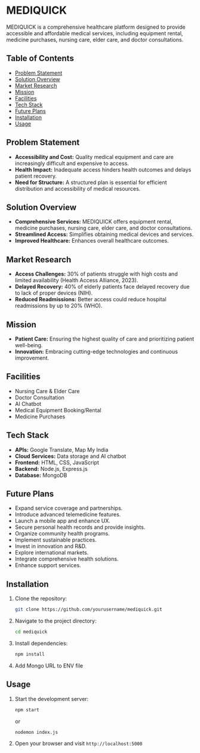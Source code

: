
# MEDIQUICK

MEDIQUICK is a comprehensive healthcare platform designed to provide accessible and affordable medical services, including equipment rental, medicine purchases, nursing care, elder care, and doctor consultations.

## Table of Contents

- [Problem Statement](#problem-statement)
- [Solution Overview](#solution-overview)
- [Market Research](#market-research)
- [Mission](#mission)
- [Facilities](#facilities)
- [Tech Stack](#tech-stack)
- [Future Plans](#future-plans)
- [Installation](#installation)
- [Usage](#usage)

## Problem Statement

- **Accessibility and Cost:** Quality medical equipment and care are increasingly difficult and expensive to access.
- **Health Impact:** Inadequate access hinders health outcomes and delays patient recovery.
- **Need for Structure:** A structured plan is essential for efficient distribution and accessibility of medical resources.

## Solution Overview

- **Comprehensive Services:** MEDIQUICK offers equipment rental, medicine purchases, nursing care, elder care, and doctor consultations.
- **Streamlined Access:** Simplifies obtaining medical devices and services.
- **Improved Healthcare:** Enhances overall healthcare outcomes.

## Market Research

- **Access Challenges:** 30% of patients struggle with high costs and limited availability (Health Access Alliance, 2023).
- **Delayed Recovery:** 40% of elderly patients face delayed recovery due to lack of proper devices (NIH).
- **Reduced Readmissions:** Better access could reduce hospital readmissions by up to 20% (WHO).

## Mission

- **Patient Care:** Ensuring the highest quality of care and prioritizing patient well-being.
- **Innovation:** Embracing cutting-edge technologies and continuous improvement.

## Facilities

- Nursing Care & Elder Care
- Doctor Consultation
- AI Chatbot
- Medical Equipment Booking/Rental
- Medicine Purchases

## Tech Stack

- **APIs:** Google Translate, Map My India
- **Cloud Services:** Data storage and AI chatbot
- **Frontend:** HTML, CSS, JavaScript
- **Backend:** Node.js, Express.js
- **Database:** MongoDB

## Future Plans

- Expand service coverage and partnerships.
- Introduce advanced telemedicine features.
- Launch a mobile app and enhance UX.
- Secure personal health records and provide insights.
- Organize community health programs.
- Implement sustainable practices.
- Invest in innovation and R&D.
- Explore international markets.
- Integrate comprehensive health solutions.
- Enhance support services.

## Installation

1. Clone the repository:
   ```sh
   git clone https://github.com/yourusername/mediquick.git
   ```
2. Navigate to the project directory:
   ```sh
   cd mediquick
   ```
3. Install dependencies:
   ```sh
   npm install
   ```
4. Add Mongo URL to ENV file
## Usage

1. Start the development server:
   ```sh
   npm start
   ```
   or
   ```sh
   nodemon index.js
   ```
3. Open your browser and visit `http://localhost:5000`

